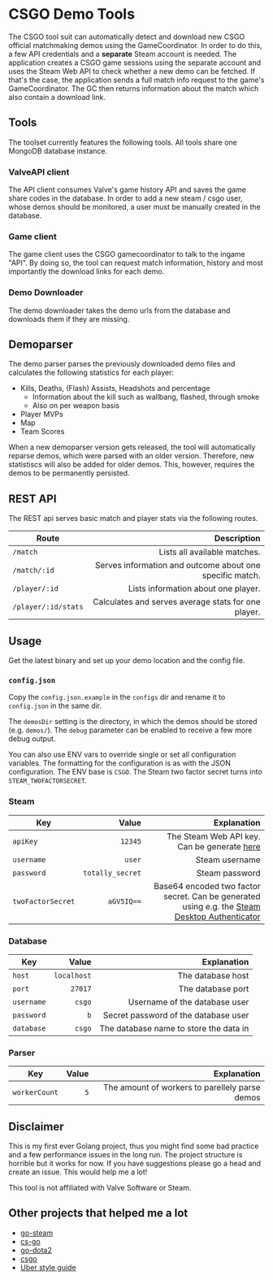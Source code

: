 # CSGO Demo Tools

The CSGO tool suit can automatically detect and download new CSGO official matchmaking demos using the GameCoordinator.
In order to do this, a few API credentials and a **separate** Steam account is needed. The application creates a CSGO game sessions using the separate account
and uses the Steam Web API to check whether a new demo can be fetched. If that's the case, the application sends a full match info request to the game's GameCoordinator.
The GC then returns information about the match which also contain a download link.

## Tools

The toolset currently features the following tools. All tools share one MongoDB database instance.

### ValveAPI client

The API client consumes Valve's game history API and saves the game share codes in the database.
In order to add a new steam / csgo user, whose demos should be monitored, a user must be manually created in the database.

### Game client

The game client uses the CSGO gamecoordinator to talk to the ingame "API". By doing so, the tool can request match information, history and most importantly the download links for each demo.

### Demo Downloader

The demo downloader takes the demo urls from the database and downloads them if they are missing.

## Demoparser

The demo parser parses the previously downloaded demo files and calculates the following statistics for each player:
* Kills, Deaths, (Flash) Assists, Headshots and percentage
  * Information about the kill such as wallbang, flashed, through smoke
  * Also on per weapon basis
* Player MVPs
* Map
* Team Scores

When a new demoparser version gets released, the tool will automatically reparse demos, which were parsed with
an older version. Therefore, new statistiscs will also be added for older demos. This, however, requires the demos to be permanently persisted.

## REST API

The REST api serves basic match and player stats via the following routes.

| Route | Description |
|---------------------|-------------:|
| `/match`            | Lists all available matches. |
| `/match/:id`        | Serves information and outcome about one specific match. |
| `/player/:id`       | Lists information about one player. |
| `/player/:id/stats` | Calculates and serves average stats for one player. |

## Usage

Get the latest binary and set up your demo location and the config file.

### `config.json`

Copy the `config.json.example` in the `configs` dir and rename it to `config.json` in the same dir.

The `demosDir` setting is the directory, in which the demos should be stored (e.g. `demos/`).
The `debug` parameter can be enabled to receive a few more debug output.

You can also use ENV vars to override single or set all configuration variables. The formatting for the configuration is as with the JSON configuration. The ENV base is `CSGO`. The Steam two factor secret turns into `STEAM_TWOFACTORSECRET`.

### Steam

| Key   |      Value      |  Explanation |
|----------|-------------:|------:|
| `apiKey` |   `12345`   | The Steam Web API key. Can be generate [here](https://steamcommunity.com/dev/apikey) |
| `username` |   `user`   |  Steam username |
| `password` |   `totally_secret`   |  Steam password |
| `twoFactorSecret` |   `aGV5IQ==`   | Base64 encoded two factor secret. Can be generated using e.g. the [Steam Desktop Authenticator](https://github.com/Jessecar96/SteamDesktopAuthenticator) |

### Database

| Key   |      Value      |  Explanation |
|----------|-------------:|------:|
| `host` |   `localhost`   |  The database host |
| `port` | `27017` | The database port |
| `username` |   `csgo`   |  Username of the database user |
| `password` |   `b`   |  Secret password of the database user |
| `database` |   `csgo`   | The database name to store the data in |

### Parser

| Key   |      Value      |  Explanation |
|----------|-------------:|------:|
| `workerCount` |   `5`   |  The amount of workers to parellely parse demos |

## Disclaimer

This is my first ever Golang project, thus you might find some bad practice and a few performance issues in the long run.
The project structure is horrible but it works for now. If you have suggestions please go a head and create an issue. This would help me a lot!

This tool is not affiliated with Valve Software or Steam.

## Other projects that helped me a lot

* [go-steam](https://github.com/Philipp15b/go-steam)
* [cs-go](https://github.com/Gacnt/cs-go)
* [go-dota2](https://github.com/paralin/go-dota2)
* [csgo](https://github.com/ValvePython/csgo)
* [Uber style guide](https://github.com/uber-go/guide/blob/master/style.md)
